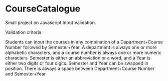 # CourseCatalogue
Small project on Javascript Input Validation.

Validation criteria

Students can input the courses in any combination of a
Department+Course Number followed by Semester+Year. A department is always one or more
alphabetic characters, and a course number is always one or more numeric characters.
Semester is either an abbreviation or a word, and a Year is either two digits or four digits.
Semester and Year can be swapped in position. There is always a space between
Department+Course Number and Semester+Year.
